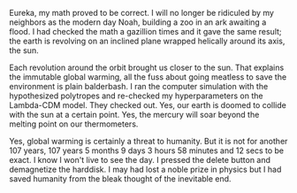 Eureka, my math proved to be correct. I will no longer be ridiculed by my neighbors as the modern day Noah, building a zoo in an ark awaiting a flood. I had checked the math a gazillion times and it gave the same result; the earth is revolving on an inclined plane wrapped helically around its axis, the sun. 

Each revolution around the orbit brought us closer to the sun. That explains the immutable global warming, all the fuss about going meatless to save the environment is plain balderbash. I ran the computer simulation with the hypothesized polytropes and re-checked my hyperparameters on the Lambda-CDM model. They checked out. Yes, our earth is doomed to collide with the sun at a certain point. Yes, the mercury will soar beyond the melting point on our thermometers. 

Yes, global warming is certainly a threat to humanity. But it is not for another 107 years, 107 years 5 months 9 days 3 hours 58 minutes and 12 secs to be exact. I know I won't live to see the day. I pressed the delete button and demagnetize the harddisk. I may had lost a noble prize in physics but I had saved humanity from the bleak thought of the inevitable end.
